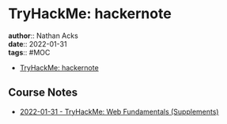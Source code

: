 # TryHackMe: hackernote

**author**:: Nathan Acks  
**date**:: 2022-01-31  
**tags**:: #MOC

* [TryHackMe: hackernote](https://tryhackme.com/room/hackernote)

## Course Notes

* [2022-01-31 - TryHackMe: Web Fundamentals (Supplements)](../log/2022-01-31-tryhackme-web-fundamentals-supplements.md)
